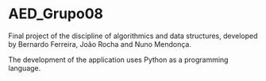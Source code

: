 # AED_Grupo08

Final project of the discipline of algorithmics and data structures, developed by Bernardo Ferreira, João Rocha and Nuno Mendonça.

The development of the application uses Python as a programming language. 
